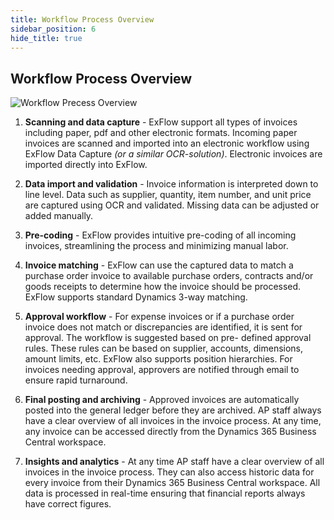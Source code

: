 ```yaml
---
title: Workflow Process Overview
sidebar_position: 6
hide_title: true
---
```

## Workflow Process Overview

![Workflow Precess Overview](@site/static/img/media/workflow-process-overview-001.png)

1. **Scanning and data capture** - ExFlow support all types of invoices including paper, pdf and other electronic formats. Incoming paper
    invoices are scanned and imported into an electronic workflow using ExFlow Data Capture *(or a similar OCR-solution)*. Electronic
    invoices are imported directly into ExFlow.

2. **Data import and validation** - Invoice information is interpreted down to line level. Data such as supplier, quantity, item number,
    and unit price are captured using OCR and validated. Missing data can be adjusted or added manually.

3. **Pre-coding** - ExFlow provides intuitive pre-coding of all incoming invoices, streamlining the process and minimizing manual
    labor.

4. **Invoice matching** - ExFlow can use the captured data to match a purchase order invoice to available purchase orders, contracts
    and/or goods receipts to determine how the invoice should be processed. ExFlow supports standard Dynamics 3-way matching.

5. **Approval workflow** - For expense invoices or if a purchase order invoice does not match or discrepancies are identified, it is sent
    for approval. The workflow is suggested based on pre- defined approval rules. These rules can be based on supplier, accounts,
    dimensions, amount limits, etc. ExFlow also supports position hierarchies. For invoices needing approval, approvers are notified
    through email to ensure rapid turnaround.

6. **Final posting and archiving** - Approved invoices are automatically posted into the general ledger before they are
    archived. AP staff always have a clear overview of all invoices in the invoice process. At any time, any invoice can be accessed
    directly from the Dynamics 365 Business Central workspace. 

7. **Insights and analytics** - At any time AP staff have a clear overview of all invoices in the invoice process. They can also
    access historic data for every invoice from their Dynamics 365 Business Central workspace. All data is processed in real-time
    ensuring that financial reports always have correct figures.

